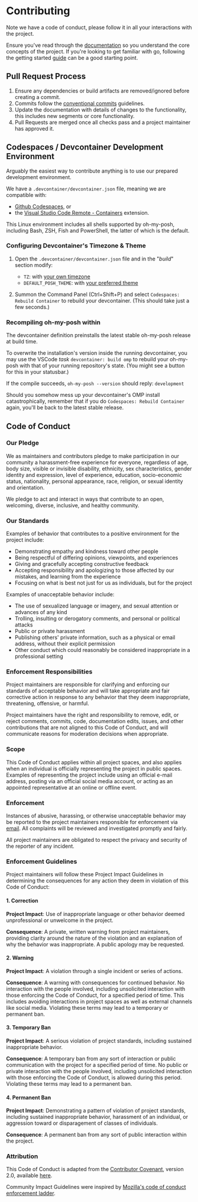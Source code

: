 # Contributing

Note we have a code of conduct, please follow it in all your interactions with the project.

Ensure you've read through the [documentation][docs] so you understand the core concepts of the
project. If you're looking to get familiar with go, following the getting started [guide][guide]
can be a good starting point.

## Pull Request Process

1. Ensure any dependencies or build artifacts are removed/ignored before creating a commit.
2. Commits follow the [conventional commits][cc] guidelines.
3. Update the documentation with details of changes to the functionality, this includes new segments
   or core functionality.
4. Pull Requests are merged once all checks pass and a project maintainer has approved it.

## Codespaces / Devcontainer Development Environment

Arguably the easiest way to contribute anything is to use our prepared development environment.

We have a `.devcontainer/devcontainer.json` file, meaning we are compatible with:

- [Github Codespaces][codespaces], or
- the [Visual Studio Code Remote - Containers][devcontainer-ext] extension.

This Linux environment includes all shells supported by oh-my-posh, including Bash, ZSH,
Fish and PowerShell, the latter of which is the default.

### Configuring Devcontainer's Timezone & Theme

1. Open the `.devcontainer/devcontainer.json` file and in the "*build*" section modify:

   - `TZ`: with [your own timezone][timezones]
   - `DEFAULT_POSH_THEME`: with [your preferred theme][themes]

2. Summon the Command Panel (Ctrl+Shift+P) and select `Codespaces: Rebuild Container`
   to rebuild your devcontainer. (This should take just a few seconds.)

### Recompiling oh-my-posh within

The devcontainer definition preinstalls the latest stable oh-my-posh release at build time.

To overwrite the installation's version inside the running devcontainer, you may use the
VSCode *task* `devcontainer: build omp` to rebuild your oh-my-posh with that of
your running repository's state. (You might see a button for this in your statusbar.)

If the compile succeeds, `oh-my-posh --version` should reply:
`development`

Should you somehow mess up your devcontainer's OMP install catastrophically, remember that
if you do `Codespaces: Rebuild Container` again, you'll be back to the latest stable release.

## Code of Conduct

### Our Pledge

We as maintainers and contributors pledge to make participation in our
community a harassment-free experience for everyone, regardless of age, body
size, visible or invisible disability, ethnicity, sex characteristics, gender
identity and expression, level of experience, education, socio-economic status,
nationality, personal appearance, race, religion, or sexual identity
and orientation.

We pledge to act and interact in ways that contribute to an open, welcoming,
diverse, inclusive, and healthy community.

### Our Standards

Examples of behavior that contributes to a positive environment for the
project include:

- Demonstrating empathy and kindness toward other people
- Being respectful of differing opinions, viewpoints, and experiences
- Giving and gracefully accepting constructive feedback
- Accepting responsibility and apologizing to those affected by our mistakes,
  and learning from the experience
- Focusing on what is best not just for us as individuals, but for the
  project

Examples of unacceptable behavior include:

- The use of sexualized language or imagery, and sexual attention or
  advances of any kind
- Trolling, insulting or derogatory comments, and personal or political attacks
- Public or private harassment
- Publishing others' private information, such as a physical or email
  address, without their explicit permission
- Other conduct which could reasonably be considered inappropriate in a
  professional setting

### Enforcement Responsibilities

Project maintainers are responsible for clarifying and enforcing our standards of
acceptable behavior and will take appropriate and fair corrective action in
response to any behavior that they deem inappropriate, threatening, offensive,
or harmful.

Project maintainers have the right and responsibility to remove, edit, or reject
comments, commits, code, documentation edits, issues, and other contributions that are
not aligned to this Code of Conduct, and will communicate reasons for moderation
decisions when appropriate.

### Scope

This Code of Conduct applies within all project spaces, and also applies when
an individual is officially representing the project in public spaces.
Examples of representing the project include using an official e-mail address,
posting via an official social media account, or acting as an appointed
representative at an online or offline event.

### Enforcement

Instances of abusive, harassing, or otherwise unacceptable behavior may be
reported to the project maintainers responsible for enforcement via
[email][conduct].
All complaints will be reviewed and investigated promptly and fairly.

All project maintainers are obligated to respect the privacy and security of the
reporter of any incident.

### Enforcement Guidelines

Project maintainers will follow these Project Impact Guidelines in determining
the consequences for any action they deem in violation of this Code of Conduct:

#### 1. Correction

**Project Impact**: Use of inappropriate language or other behavior deemed
unprofessional or unwelcome in the project.

**Consequence**: A private, written warning from project maintainers, providing
clarity around the nature of the violation and an explanation of why the
behavior was inappropriate. A public apology may be requested.

#### 2. Warning

**Project Impact**: A violation through a single incident or series
of actions.

**Consequence**: A warning with consequences for continued behavior. No
interaction with the people involved, including unsolicited interaction with
those enforcing the Code of Conduct, for a specified period of time. This
includes avoiding interactions in project spaces as well as external channels
like social media. Violating these terms may lead to a temporary or
permanent ban.

#### 3. Temporary Ban

**Project Impact**: A serious violation of project standards, including
sustained inappropriate behavior.

**Consequence**: A temporary ban from any sort of interaction or public
communication with the project for a specified period of time. No public or
private interaction with the people involved, including unsolicited interaction
with those enforcing the Code of Conduct, is allowed during this period.
Violating these terms may lead to a permanent ban.

#### 4. Permanent Ban

**Project Impact**: Demonstrating a pattern of violation of project
standards, including sustained inappropriate behavior,  harassment of an
individual, or aggression toward or disparagement of classes of individuals.

**Consequence**: A permanent ban from any sort of public interaction within
the project.

### Attribution

This Code of Conduct is adapted from the [Contributor Covenant][homepage],
version 2.0, available [here][coc].

Community Impact Guidelines were inspired by [Mozilla's code of conduct
enforcement ladder](https://github.com/mozilla/diversity).

[docs]: https://ohmyposh.dev/docs
[guide]: https://ohmyposh.dev/docs/contributing_started
[cc]: https://www.conventionalcommits.org/en/v1.0.0/#summary
[homepage]: https://www.contributor-covenant.org
[conduct]: mailto:conduct@ohmyposh.dev
[coc]: https://www.contributor-covenant.org/version/2/0/code_of_conduct.html
[codespaces]: https://github.com/features/codespaces
[devcontainer-ext]: https://marketplace.visualstudio.com/items?itemName=ms-vscode-remote.remote-containers
[timezones]: https://en.wikipedia.org/wiki/List_of_tz_database_time_zones
[themes]: https://ohmyposh.dev/docs/themes
